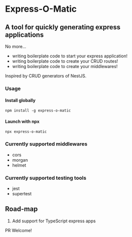 # Express-O-Matic

## A tool for quickly generating express applications

No more...

- writing boilerplate code to start your express application!
- writing boilerplate code to create your CRUD routes!
- writing boilerplate code to create your middlewares!

Inspired by CRUD generators of NestJS.

### Usage

#### Install globally

```
npm install -g express-o-matic
```

#### Launch with npx

```
npx express-o-matic
```

### Currently supported middlewares

- cors
- morgan
- helmet

### Currently supported testing tools

- jest
- supertest

## Road-map

1. Add support for TypeScript express apps

PR Welcome!
